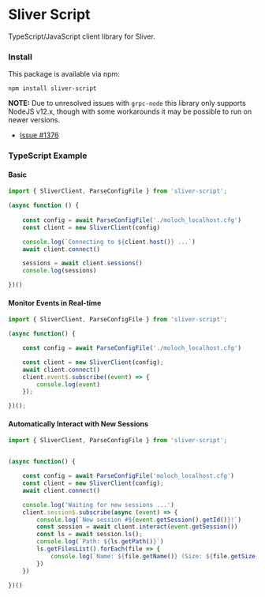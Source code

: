 # Sliver Script

TypeScript/JavaScript client library for Sliver.


### Install

This package is available via npm:

`npm install sliver-script`

__NOTE:__ Due to unresolved issues with `grpc-node` this library only supports NodeJS v12.x, though with some workarounds it may be possible to run on newer versions.
 * [Issue #1376](https://github.com/grpc/grpc-node/issues/1376)

### TypeScript Example

#### Basic

```typescript
import { SliverClient, ParseConfigFile } from 'sliver-script';

(async function () {
    
    const config = await ParseConfigFile('./moloch_localhost.cfg')
    const client = new SliverClient(config)

    console.log(`Connecting to ${client.host()} ...`)
    await client.connect()

    sessions = await client.sessions()
    console.log(sessions)

})()
```

#### Monitor Events in Real-time

```typescript
import { SliverClient, ParseConfigFile } from 'sliver-script';

(async function() {

    const config = await ParseConfigFile('./moloch_localhost.cfg')

    const client = new SliverClient(config);
    await client.connect()
    client.event$.subscribe((event) => {
        console.log(event)
    });

})();
```

#### Automatically Interact with New Sessions

```typescript
import { SliverClient, ParseConfigFile } from 'sliver-script';


(async function() {

    const config = await ParseConfigFile('moloch_localhost.cfg')
    const client = new SliverClient(config);
    await client.connect()

    console.log('Waiting for new sessions ...')
    client.session$.subscribe(async (event) => {
        console.log(`New session #${event.getSession().getId()}!`)
        const session = await client.interact(event.getSession())
        const ls = await session.ls();
        console.log(`Path: ${ls.getPath()}`)
        ls.getFilesList().forEach(file => {
            console.log(`Name: ${file.getName()} (Size: ${file.getSize()})`)
        })
    })

})()
```
